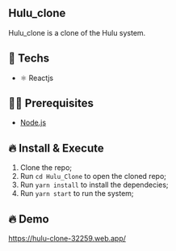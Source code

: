 ## Hulu_clone
Hulu_clone is a clone of the Hulu system.

## 🚀 Techs

- ⚛️ Reactjs

## ✋🏻 Prerequisites

- [Node.js](https://nodejs.org/)

## 🔥 Install & Execute

1. Clone the repo;
2. Run `cd Hulu_Clone` to open the cloned repo;
3. Run `yarn install` to install the dependecies;
4. Run `yarn start` to run the system;


## 🔥 Demo
https://hulu-clone-32259.web.app/
